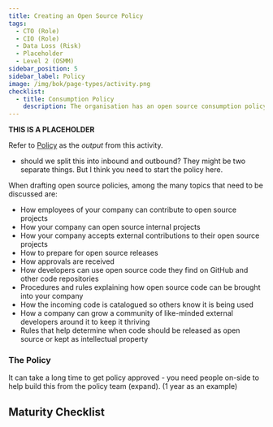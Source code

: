 ```yaml
---
title: Creating an Open Source Policy
tags: 
  - CTO (Role)
  - CIO (Role)
  - Data Loss (Risk)
  - Placeholder
  - Level 2 (OSMM)
sidebar_position: 5
sidebar_label: Policy
image: /img/bok/page-types/activity.png
checklist:
  - title: Consumption Policy
    description: The organisation has an open source consumption policy
---
```


**THIS IS A PLACEHOLDER**

Refer to [Policy](../../Artifacts/Policy) as the _output_ from this activity.

- should we split this into inbound and outbound?  They might be two separate things.  But I think you need to start the policy here.



<BoxOut image="/img/bok/page-types/artifact.png" link="https://todogroup.org/guides/create-program/#program-structure" title="Open Source Policy" linkText="From TODO Group">

When drafting open source policies, among the many topics that need to be discussed are:

- How employees of your company can contribute to open source projects
- How your company can open source internal projects
- How your company accepts external contributions to their open source projects
- How to prepare for open source releases
- How approvals are received
- How developers can use open source code they find on GitHub and other code repositories
- Procedures and rules explaining how open source code can be brought into your company
- How the incoming code is catalogued so others know it is being used
- How a company can grow a community of like-minded external developers around it to keep it thriving
- Rules that help determine when code should be released as open source or kept as intellectual property

</BoxOut>


### The Policy

It can take a long time to get policy approved - you need people on-side to help build this from the policy team (expand). (1 year as an example)


## Maturity Checklist

<ArticleChecklist checklist={frontMatter.checklist} title={frontMatter.title} />
